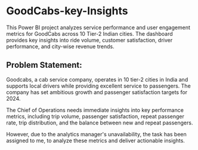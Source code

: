 # GoodCabs-key-Insights
This Power BI project analyzes service performance and user engagement metrics for GoodCabs across 10 Tier-2 Indian cities. The dashboard provides key insights into ride volume, customer satisfaction, driver performance,  and city-wise revenue trends.

## Problem Statement:
Goodcabs, a cab service company, operates in 10 tier-2 cities in India and supports local drivers while providing excellent service to passengers. The company has set ambitious growth and passenger satisfaction targets for 2024. 

The Chief of Operations needs immediate insights into key performance metrics, including trip volume, passenger satisfaction, repeat passenger rate, trip distribution, and the balance between new and repeat passengers. 

However, due to the analytics manager's unavailability, the task has been assigned to me, to analyze these metrics and deliver actionable insights.
